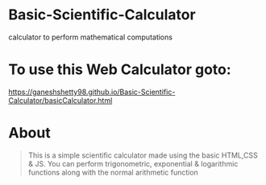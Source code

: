 # Basic-Scientific-Calculator
calculator to perform mathematical computations
# To use this Web Calculator goto:
https://ganeshshetty98.github.io/Basic-Scientific-Calculator/basicCalculator.html
# About
>This is a simple scientific calculator made using the basic HTML,CSS & JS.
You can perform trigonometric, exponential & logarithmic functions along with the normal arithmetic function


